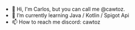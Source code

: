 - 👋 Hi, I'm Carlos, but you can call me @cawtoz.
- 🌱 I’m currently learning Java / Kotlin / Spigot Api
- 📫 How to reach me discord: cawtoz

<!---
cawtoz/cawtoz is a ✨ special ✨ repository because its `README.md` (this file) appears on your GitHub profile.
You can click the Preview link to take a look at your changes.
--->
